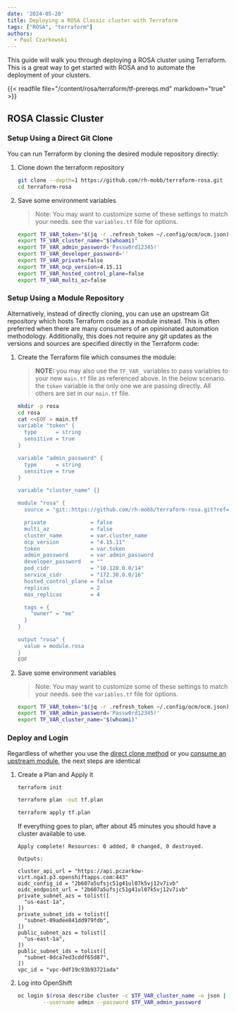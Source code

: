 ```yaml
---
date: '2024-05-20'
title: Deploying a ROSA Classic cluster with Terraform
tags: ["ROSA", "terraform"]
authors:
  - Paul Czarkowski
---
```


This guide will walk you through deploying a ROSA cluster using Terraform.  This is a great way to get started with ROSA and to automate the deployment of your clusters.

{{< readfile file="/content/rosa/terraform/tf-prereqs.md" markdown="true" >}}

## ROSA Classic Cluster

### Setup Using a Direct Git Clone

You can run Terraform by cloning the desired module repository directly:

1. Clone down the terraform repository

    ```bash
    git clone --depth=1 https://github.com/rh-mobb/terraform-rosa.git
    cd terraform-rosa
    ```

1. Save some environment variables

    > Note: You may want to customize some of these settings to match your needs. see the `variables.tf` file for options.

    ```bash
    export TF_VAR_token="$(jq -r .refresh_token ~/.config/ocm/ocm.json)"
    export TF_VAR_cluster_name="$(whoami)"
    export TF_VAR_admin_password='Passw0rd12345!'
    export TF_VAR_developer_password=''
    export TF_VAR_private=false
    export TF_VAR_ocp_version=4.15.11
    export TF_VAR_hosted_control_plane=false
    export TF_VAR_multi_az=false
    ```

### Setup Using a Module Repository

Alternatively, instead of directly cloning, you can use an upstream Git repository which hosts Terraform 
code as a module instead.  This is often preferred when there are many consumers of an opinionated automation 
methodology.  Additionally, this does not require any git updates as the versions and sources are specified
directly in the Terraform code:

1. Create the Terraform file which consumes the module:

    > **NOTE:** you may also use the `TF_VAR_` variables to pass variables to your new `main.tf` file as referenced
    > above.  In the below scenario. the `token` variable is the only one we are passing directly.  All others are set
    > in our `main.tf` file.

    ```bash
    mkdir -p rosa
    cd rosa
    cat <<EOF > main.tf
    variable "token" {
      type      = string
      sensitive = true
    }

    variable "admin_password" {
      type      = string
      sensitive = true
    }

    variable "cluster_name" {}

    module "rosa" {
      source = "git::https://github.com/rh-mobb/terraform-rosa.git?ref=v0.0.5"

      private              = false
      multi_az             = false
      cluster_name         = var.cluster_name
      ocp_version          = "4.15.11"
      token                = var.token
      admin_password       = var.admin_password
      developer_password   = ""
      pod_cidr             = "10.128.0.0/14"
      service_cidr         = "172.30.0.0/16"
      hosted_control_plane = false
      replicas             = 2
      max_replicas         = 4

      tags = {
        "owner" = "me"
      }
    }

    output "rosa" {
      value = module.rosa
    }
    EOF
    ```

1. Save some environment variables

    > Note: You may want to customize some of these settings to match your needs. see the `variables.tf` file for options.

    ```bash
    export TF_VAR_token="$(jq -r .refresh_token ~/.config/ocm/ocm.json)"
    export TF_VAR_admin_password='Passw0rd12345!'
    export TF_VAR_cluster_name="$(whoami)"
    ```

### Deploy and Login

Regardless of whether you use the [direct clone method](#setup-using-a-direct-git-clone) or you
[consume an upstream module](#setup-using-a-module-repository), the next steps are identical

1. Create a Plan and Apply it

    ```bash
    terraform init

    terraform plan -out tf.plan

    terraform apply tf.plan

    ```

    If everything goes to plan, after about 45 minutes you should have a cluster available to use.

    ```
    Apply complete! Resources: 0 added, 0 changed, 0 destroyed.

    Outputs:

    cluster_api_url = "https://api.pczarkow-virt.nga3.p3.openshiftapps.com:443"
    oidc_config_id = "2b607a5ufsjc51g41ul07k5vj12v7ivb"
    oidc_endpoint_url = "2b607a5ufsjc51g41ul07k5vj12v7ivb"
    private_subnet_azs = tolist([
      "us-east-1a",
    ])
    private_subnet_ids = tolist([
      "subnet-09adee841dd979fdb",
    ])
    public_subnet_azs = tolist([
      "us-east-1a",
    ])
    public_subnet_ids = tolist([
      "subnet-0dca7ed3cddf65d87",
    ])
    vpc_id = "vpc-0df19c93b93721ada"
    ```

1. Log into OpenShift

    ```bash
    oc login $(rosa describe cluster -c $TF_VAR_cluster_name -o json | jq -r '.api.url') \
            --username admin --password $TF_VAR_admin_password
    ```
